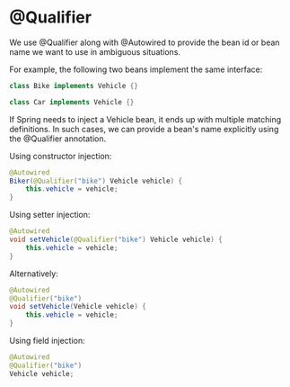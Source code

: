 # @Qualifier

We use @Qualifier along with @Autowired to provide the bean id or bean name we want to use in ambiguous situations.

For example, the following two beans implement the same interface:
```java
class Bike implements Vehicle {}

class Car implements Vehicle {}
```
If Spring needs to inject a Vehicle bean, it ends up with multiple matching definitions. In such cases, we can provide a bean's name explicitly using the @Qualifier annotation.

Using constructor injection:

```java
@Autowired
Biker(@Qualifier("bike") Vehicle vehicle) {
    this.vehicle = vehicle;
}
```
Using setter injection:

```java
@Autowired
void setVehicle(@Qualifier("bike") Vehicle vehicle) {
    this.vehicle = vehicle;
}
```
Alternatively:
```java
@Autowired
@Qualifier("bike")
void setVehicle(Vehicle vehicle) {
    this.vehicle = vehicle;
}
```
Using field injection:
```java
@Autowired
@Qualifier("bike")
Vehicle vehicle;
```